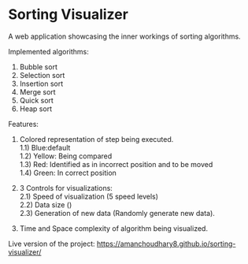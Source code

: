 # Sorting Visualizer

A web application showcasing the inner workings of sorting algorithms.

Implemented algorithms:
1) Bubble sort
2) Selection sort
3) Insertion sort
4) Merge sort
5) Quick sort
6) Heap sort

Features:
1) Colored representation of step being executed.  
  1.1) Blue:default  
  1.2) Yellow: Being compared  
  1.3) Red: Identified as in incorrect position and to be moved  
  1.4) Green: In correct position  
     
2) 3 Controls for visualizations:    
  2.1) Speed of visualization (5 speed levels)  
  2.2) Data size ()  
  2.3) Generation of new data (Randomly generate new data).
     
3) Time and Space complexity of algorithm being visualized.  
  
Live version of the project: https://amanchoudhary8.github.io/sorting-visualizer/  
